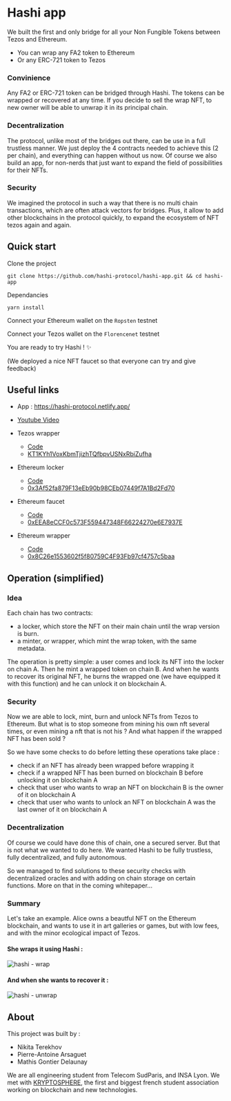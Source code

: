 # Hashi app

We built the first and only bridge for all your Non Fungible Tokens between Tezos and Ethereum. 

- You can wrap any FA2 token to Ethereum
- Or any ERC-721 token to Tezos

### Convinience

Any FA2 or ERC-721 token can be bridged through Hashi. The tokens can be wrapped or recovered at any time. If you decide to sell the wrap NFT, to new owner will be able to unwrap it in its principal chain.

### Decentralization

The protocol, unlike most of the bridges out there, can be use in a full trustless manner. We just deploy the 4 contracts needed to achieve this (2 per chain), and everything can happen without us now. Of course we also build an app, for non-nerds that just want to expand the field of possibilities for their NFTs.

### Security

We imagined the protocol in such a way that there is no multi chain transactions, which are often attack vectors for bridges. Plus, it allow to add other blockchains in the protocol quickly, to expand the ecosystem of NFT tezos again and again.

## Quick start

Clone the project 
```
git clone https://github.com/hashi-protocol/hashi-app.git && cd hashi-app
```

Dependancies
```
yarn install
```

Connect your Ethereum wallet on the `Ropsten` testnet

Connect your Tezos wallet on the `Florencenet` testnet

You are ready to try Hashi ! ✨

(We deployed a nice NFT faucet so that everyone can try and give feedback)

## Useful links

- App : https://hashi-protocol.netlify.app/

- [Youtube Video](https://www.youtube.com/watch?v=KRsYEKjtffU)
- Tezos wrapper
  - [Code](https://github.com/hashi-protocol/hashi-tezos/blob/master/python-contracts/modifiedFA2.py)
  - [KT1KYh1VoxKbmTjizhTQfbpvUSNxRbiZufha](https://florencenet.tzkt.io/KT1KYh1VoxKbmTjizhTQfbpvUSNxRbiZufha/operations/)
- Ethereum locker
  - [Code](https://github.com/hashi-protocol/hashi-ethereum/blob/master/NFTLock.sol)
  - [0x3Af52fa879F13eEb90b98CEb07449f7A1Bd2Fd70](https://ropsten.etherscan.io/address/0x3Af52fa879F13eEb90b98CEb07449f7A1Bd2Fd70)
- Ethereum faucet
  - [Code](https://github.com/hashi-protocol/hashi-ethereum-nft-faucet/blob/master/contracts/Nft.sol)
  - [0xEEA8eCCF0c573F559447348F66224270e6E7937E](https://ropsten.etherscan.io/address/0xEEA8eCCF0c573F559447348F66224270e6E7937E)
- Ethereum wrapper
  - [Code](https://github.com/hashi-protocol/hashi-ethereum/blob/master/contracts/tzNFT.sol)
  - [0x8C26e1553602f5f80759C4F93Fb97cf4757c5baa](https://ropsten.etherscan.io/address/0x8C26e1553602f5f80759C4F93Fb97cf4757c5baa)

## Operation (simplified)

### Idea

Each chain has two contracts: 
- a locker, which store the NFT on their main chain until the wrap version is burn.
- a minter, or wrapper, which mint the wrap token, with the same metadata.

The operation is pretty simple: a user comes and lock its NFT into the locker on chain A. Then he mint a wrapped token on chain B. And when he wants to recover its original NFT, he burns the wrapped one (we have equipped it with this function) and he can unlock it on blockchain A.

### Security

Now we are able to lock, mint, burn and unlock NFTs from Tezos to Ethereum. But what is to stop someone from mining his own nft several times, or even mining a nft that is not his ? And what happen if the wrapped NFT has been sold ?

So we have some checks to do before letting these operations take place :
- check if an NFT has already been wrapped before wrapping it
- check if a wrapped NFT has been burned on blockchain B before unlocking it on blockchain A
- check that user who wants to wrap an NFT on blockchain B is the owner of it on blockchain A
- check that user who wants to unlock an NFT on blockchain A was the last owner of it on blockchain A 

### Decentralization

Of course we could have done this of chain, one a secured server. But that is not what we wanted to do here. We wanted Hashi to be fully trustless, fully decentralized, and fully autonomous. 

So we managed to find solutions to these security checks with decentralized oracles and with adding on chain storage on certain functions. More on that in the coming whitepaper...

### Summary

Let's take an example. Alice owns a beautful NFT on the Ethereum blockchain, and wants to use it in art galleries or games, but with low fees, and with the minor ecological impact of Tezos.

#### She wraps it using Hashi :

![hashi - wrap](https://user-images.githubusercontent.com/74971347/130337548-3487f31a-6c8e-4047-80d2-6cf1124a9d12.jpg)

#### And when she wants to recover it :

![hashi - unwrap](https://user-images.githubusercontent.com/74971347/130337551-0670e06d-e162-4dbc-9d48-2be576e3528d.jpg)

## About 

This project was built by :

- Nikita Terekhov
- Pierre-Antoine Arsaguet
- Mathis Gontier Delaunay

We are all engineering student from Telecom SudParis, and INSA Lyon. We met with [KRYPTOSPHERE](https://kryptosphere.org/en/), the first and biggest french student association working on blockchain and new technologies.

